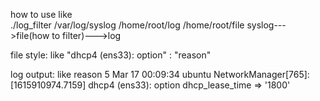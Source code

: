 

how to use
like   
./log_filter  /var/log/syslog  /home/root/log  /home/root/file
syslog--->file(how to filter)--->log


file style:
like
"dhcp4 (ens33): option" : "reason"

log output:
like
reason 5 Mar 17 00:09:34 ubuntu NetworkManager[765]: <info>  [1615910974.7159] dhcp4 (ens33): option dhcp_lease_time      => '1800'


